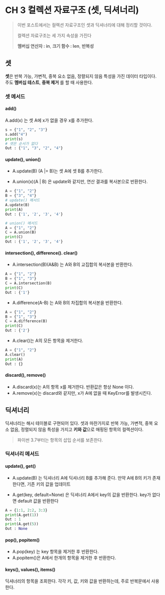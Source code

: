 # CH 3 컬렉션 자료구조 (셋, 딕셔너리)

> 이번 포스트에서는 컬렉션 자료구조인 셋과 딕셔너리에 대해 정리할 것이다.
>
> 컬렉션 자료구조는 세 가지 속성을 가진다
>
> **멤버십 연산자 : in**, **크기 함수 : len**, **반복성**



## 셋

 **셋**은 반복 가능, 가변적, 중복 요소 없음, 정렬되지 않음 특성을 가진 데이터 타입이다. 주도 **멤버십 테스트**, **중복 제거** 를 할 때 사용한다.



### 셋 메서드

#### add()

A.add(x) 는 셋 A에 x가 없을 경우 x를 추가한다.

```python
s = {"1", "2", "3"}
s.add("4")
print(s)
# 셋은 순서가 없다
Out : {"1", "3", "2", "4"}
```



#### update(), union()

- A.update(B) (A |= B)는  셋 A에 셋 B를 추가한다. 

- A.union(x)(A | B) 은 update와 같지만, 연산 결과를 복사본으로 반환한다.

```python
A = {"1", "2"}
B = {"3", "4"}
# update() 메서드
A.update(B)
print(A)
Out : {'1', '2', '3', '4'}

# union() 메서드
A = {"1", "2"}
C = A.union(B)
print(C)
Out : {'1', '2', '3', '4'}
```



#### intersection(), difference(). clear()

- A.intersection(B)(A&B) 는 A와 B의 교집합의 복사본을 반환한다.

```python
A = {"1", "2"}
B = {"1", "3"}
C = A.intersection(B)
print(C)
Out : {'1'}
```



- A.difference(A-B) 는 A와 B의 차집합의 복사본을 반환한다.

```python
A = {"1", "2"}
B = {"1", "3"}
C = A.difference(B)
print(C)
Out : {'2'}
```



- A.clear()는 A의 모든 항목을 제거한다.

```python
A = {"1", "2"}
A.clear()
print(A)
Out : {}
```



#### discard(), remove()

- A.discard(x)는 A의 항목 x를 제거한다. 반환값은  항상 None 이다.
- A.remove(x)는 discard와 같지만, x가 A에 없을 때 KeyError를 발생시킨다.





## 딕셔너리

딕셔너리는 해시 테이블로 구현되어 있다. 셋과 마찬가지로  반복 가능, 가변적, 중복 요소 없음, 정렬되지 않음 특성을 가지고 **키와 값**으로 매핑된 항목의 컬렉션이다.

> 파이썬 3.7부터는 항목의 삽입 순서를 보존한다.



### 딕셔너리 메서드

#### update(), get()

- A.update(B) 는 딕셔너리 A에 딕셔너리 B를 추가해 준다. 만약 A에 B의 키가 존재한다면, 기존 키의 값을 업데이트

- A.get(key, default=None) 은 딕셔너리 A에서 key의 값을 반환한다. key가 없다면 default 값을 반환한다

```python
A = {1:1, 2:2, 3:3}
print(A.get(1))
Out : 1
print(A.get(5))
Out : None
```



#### pop(), popitem()

- A.pop(key) 는 key 항목을 제거한 후 반환한다.
- A.popitem()은 A에서 한개의 항목을 제거한 후 반환한다.



#### keys(), values(), items()

딕셔너리의 항목을 조회한다. 각각 키, 값, 키와 값을 반환하는데, 주로 반복문에서 사용한다. 



